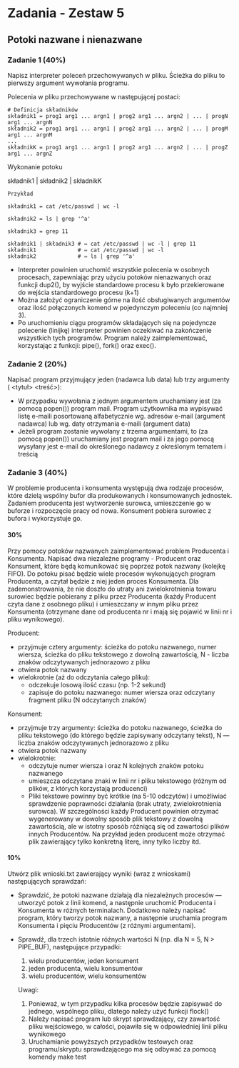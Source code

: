 # Zadania - Zestaw 5

## Potoki nazwane i nienazwane
### Zadanie 1 (40%)
Napisz interpreter poleceń przechowywanych w pliku. Ścieżka do pliku to pierwszy argument wywołania programu.

Polecenia w pliku przechowywane  w następującej postaci:

    # Definicja składników
    składnik1 = prog1 arg1 ... argn1 | prog2 arg1 ... argn2 | ... | progN arg1 ... argnN
    składnik2 = prog1 arg1 ... argn1 | prog2 arg1 ... argn2 | ... | progM arg1 ... argnM
    ...
    składnikK = prog1 arg1 ... argn1 | prog2 arg1 ... argn2 | ... | progZ arg1 ... argnZ
Wykonanie potoku

składnik1 | składnik2 | składnikK

    Przykład
    
    składnik1 = cat /etc/passwd | wc -l
    
    składnik2 = ls | grep '^a'
    
    składnik3 = grep 11
    
    składnik1 | składnik3 # ⇔ cat /etc/passwd | wc -l | grep 11
    składnik1             # ⇔ cat /etc/passwd | wc -l
    składnik2             # ⇔ ls | grep '^a'
* Interpreter powinien uruchomić wszystkie polecenia w osobnych procesach, zapewniając przy użyciu potoków nienazwanych oraz funkcji dup2(), by wyjście standardowe procesu k było przekierowane do wejścia standardowego procesu (k+1)
* Można założyć ograniczenie górne na ilość obsługiwanych argumentów oraz ilość połączonych komend w pojedynczym poleceniu (co najmniej 3).
* Po uruchomieniu ciągu programów składających się na pojedyncze polecenie (linijkę) interpreter powinien oczekiwać na zakończenie wszystkich tych programów.
Program należy zaimplementować, korzystając z funkcji: pipe(), fork() oraz exec().

### Zadanie 2 (20%)
Napisać program przyjmujący jeden (nadawca lub data) lub trzy argumenty (<adresEmail> <tytuł> <treść>):
* W przypadku wywołania z jednym argumentem uruchamiany jest (za pomocą popen()) program mail. Program użytkownika ma wypisywać listę e-maili posortowaną alfabetycznie wg. adresów e-mail (argument nadawca) lub wg. daty otrzymania e-maili (argument data)
* Jeżeli program zostanie wywołany z trzema argumentami, to (za pomocą popen()) uruchamiany jest program mail i za jego pomocą wysyłany jest e-mail do określonego nadawcy z określonym tematem i treścią
### Zadanie 3 (40%)
W problemie producenta i konsumenta występują dwa rodzaje procesów, które dzielą wspólny bufor dla produkowanych i konsumowanych jednostek. Zadaniem producenta jest wytworzenie surowca, umieszczenie go w buforze i rozpoczęcie pracy od nowa. Konsument pobiera surowiec z bufora i wykorzystuje go.

#### 30%
Przy pomocy potoków nazwanych zaimplementować problem Producenta i Konsumenta. Napisać dwa niezależne programy - Producent oraz Konsument, które będą komunikować się poprzez potok nazwany (kolejkę FIFO).  Do potoku pisać będzie wiele procesów wykonujących program Producenta, a czytał będzie z niej jeden proces Konsumenta. Dla zademonstrowania, że nie doszło do utraty ani zwielokrotnienia towaru surowiec będzie pobierany z pliku przez Producenta (każdy Producent czyta dane z osobnego pliku) i umieszczany w innym pliku przez Konsumenta (otrzymane dane od producenta nr i mają się pojawić w linii nr i pliku wynikowego).

Producent:

* przyjmuje cztery argumenty: ścieżka do potoku nazwanego, numer wiersza, ścieżka do pliku tekstowego z dowolną zawartością, N - liczba znaków odczytywanych jednorazowo z pliku
* otwiera potok nazwany
* wielokrotnie (aż do odczytania całego pliku):
    * odczekuje losową ilość czasu (np. 1-2 sekund)
    * zapisuje do potoku nazwanego: numer wiersza oraz odczytany fragment pliku (N odczytanych znaków)

Konsument:

* przyjmuje trzy argumenty: ścieżka do potoku nazwanego, ścieżka do pliku tekstowego (do którego będzie zapisywany odczytany tekst), N — liczba znaków odczytywanych jednorazowo z pliku
* otwiera potok nazwany
* wielokrotnie:
    * odczytuje numer wiersza i oraz N kolejnych znaków potoku nazwanego
    * umieszcza odczytane znaki w linii nr i pliku tekstowego (różnym od plików, z których korzystają producenci)
    * Pliki tekstowe powinny być krótkie (na 5-10 odczytów) i umożliwiać sprawdzenie poprawności działania (brak utraty, zwielokrotnienia surowca). W szczególności każdy Producent powinien otrzymać wygenerowany w dowolny sposób plik tekstowy z dowolną zawartością, ale w istotny sposób różniącą się od zawartości plików innych Producentów. Na przykład jeden producent może otrzymać plik zawierający tylko konkretną literę, inny tylko liczby itd.

#### 10%
Utwórz plik wnioski.txt zawierający wyniki (wraz z wnioskami) następujących sprawdzań:
* Sprawdzić, że potoki nazwane działają dla niezależnych procesów — utworzyć potok z linii komend, a następnie uruchomić Producenta i Konsumenta w różnych terminalach. Dodatkowo należy napisać program, który tworzy potok nazwany, a następnie uruchamia program Konsumenta i pięciu Producentów (z różnymi argumentami).
* Sprawdź, dla trzech istotnie różnych wartości N (np. dla N = 5, N > PIPE_BUF), następujące przypadki:
    1. wielu producentów, jeden konsument
    2. jeden producenta, wielu konsumentów
    3. wielu producentów, wielu konsumentów

    Uwagi:
    1. Ponieważ, w tym przypadku kilka procesów będzie zapisywać do jednego, wspólnego pliku, dlatego należy użyć funkcji flock()
    2. Należy napisać program lub skrypt sprawdzający, czy zawartość pliku wejściowego, w całości, pojawiła się w odpowiedniej linii pliku wynikowego
    3. Uruchamianie powyższych przypadków testowych oraz programu/skryptu sprawdzającego  ma się odbywać za pomocą komendy make test
